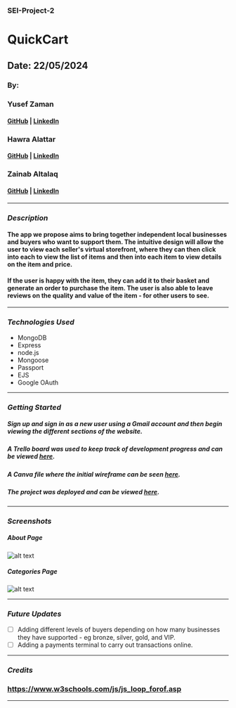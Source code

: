 ### SEI-Project-2

# QuickCart

## Date: 22/05/2024

### By:

### Yusef Zaman

#### [GitHub](https://github.com/yusefzaman) | [LinkedIn](https://www.linkedin.com/in/yusefzaman/)

### Hawra Alattar

#### [GitHub](https://github.com/hawraalattar) | [LinkedIn](https://www.linkedin.com/in/hawraalattar/)

### Zainab Altalaq

#### [GitHub](https://github.com/zainabaltalaq) | [LinkedIn](https://www.linkedin.com/in/zainabaltalaq/)

---

### **_Description_**

#### The app we propose aims to bring together independent local businesses and buyers who want to support them. The intuitive design will allow the user to view each seller's virtual storefront, where they can then click into each to view the list of items and then into each item to view details on the item and price.

#### If the user is happy with the item, they can add it to their basket and generate an order to purchase the item. The user is also able to leave reviews on the quality and value of the item - for other users to see.

---

### **_Technologies Used_**

- MongoDB
- Express
- node.js
- Mongoose
- Passport
- EJS
- Google OAuth

---

### **_Getting Started_**

##### Sign up and sign in as a new user using a Gmail account and then begin viewing the different sections of the website.

##### A Trello board was used to keep track of development progress and can be viewed [here](https://trello.com/b/89R28lox/unit-2-project).

##### A Canva file where the initial wireframe can be seen [here](https://www.canva.com/design/DAGF-xxIRVg/lBXQV99-FiNTJCVeclvZmg/edit?utm_content=DAGF-xxIRVg&utm_campaign=designshare&utm_medium=link2&utm_source=sharebutton).

##### The project was deployed and can be viewed [here](URL).

---

### **_Screenshots_**

##### About Page

![alt text](image.png)

##### Categories Page

![alt text](image-1.png)

---

### **_Future Updates_**

- [ ] Adding different levels of buyers depending on how many businesses they have supported - eg bronze, silver, gold, and VIP.
- [ ] Adding a payments terminal to carry out transactions online.

---

### **_Credits_**

### https://www.w3schools.com/js/js_loop_forof.asp

---
